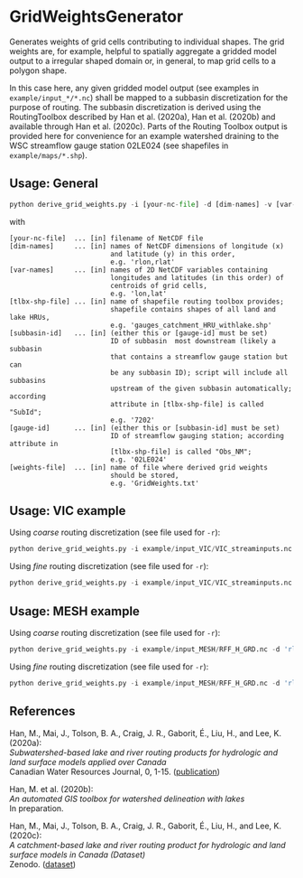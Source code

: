 # GridWeightsGenerator

Generates weights of grid cells contributing to individual shapes. The grid weights are, for example, helpful to spatially aggregate a gridded model output to a irregular shaped domain or, in general, to map grid cells to a polygon shape. 

In this case here, any given gridded model output (see examples in `example/input_*/*.nc`) shall be mapped to a subbasin discretization for the purpose of routing. The subbasin discretization is derived using the RoutingToolbox described by Han et al. (2020a), Han et al. (2020b) and available through Han et al. (2020c). Parts of the Routing Toolbox output is provided here for convenience for an example watershed draining to the WSC streamflow gauge station 02LE024 (see shapefiles in `example/maps/*.shp`).

## Usage: General

```python
python derive_grid_weights.py -i [your-nc-file] -d [dim-names] -v [var-names] -r [tlbx-shp-file] -s [subbasin-id] -b [gauge-id] -o [weights-file]	
```
with
```
[your-nc-file]  ... [in] filename of NetCDF file
[dim-names]     ... [in] names of NetCDF dimensions of longitude (x) 
                         and latitude (y) in this order, 
                         e.g. 'rlon,rlat'
[var-names]     ... [in] names of 2D NetCDF variables containing 
                         longitudes and latitudes (in this order) of 
                         centroids of grid cells, 
                         e.g. 'lon,lat'
[tlbx-shp-file] ... [in] name of shapefile routing toolbox provides; 
                         shapefile contains shapes of all land and lake HRUs,
                         e.g. 'gauges_catchment_HRU_withlake.shp'
[subbasin-id]   ... [in] (either this or [gauge-id] must be set)
                         ID of subbasin  most downstream (likely a subbasin 
                         that contains a streamflow gauge station but can 
                         be any subbasin ID); script will include all subbasins 
                         upstream of the given subbasin automatically; according 
                         attribute in [tlbx-shp-file] is called "SubId"; 
                         e.g. '7202'
[gauge-id]      ... [in] (either this or [subbasin-id] must be set)
                         ID of streamflow gauging station; according attribute in 
                         [tlbx-shp-file] is called "Obs_NM"; 
                         e.g. '02LE024'
[weights-file]	... [in] name of file where derived grid weights 
                         should be stored, 
                         e.g. 'GridWeights.txt'
```

## Usage: VIC example

Using _coarse_ routing discretization (see file used for `-r`):
```python
python derive_grid_weights.py -i example/input_VIC/VIC_streaminputs.nc -d 'lon,lat' -v 'lon,lat' -r example/maps/HRUs_coarse.shp -b 02LE024 -o example/input_VIC/GridWeights.txt
```

Using _fine_ routing discretization (see file used for `-r`):
```python
python derive_grid_weights.py -i example/input_VIC/VIC_streaminputs.nc -d 'lon,lat' -v 'lon,lat' -r example/maps/HRUs_fine.shp -b 02LE024 -o example/input_VIC/GridWeights.txt
```

## Usage: MESH example

Using _coarse_ routing discretization (see file used for `-r`):
```python
python derive_grid_weights.py -i example/input_MESH/RFF_H_GRD.nc -d 'rlon,rlat' -v 'longitude,latitude' -r example/maps/HRUs_coarse.shp -b 02LE024 -o example/input_MESH/GridWeights_RFF_H_GRD.txt
```

Using _fine_ routing discretization (see file used for `-r`):
```python
python derive_grid_weights.py -i example/input_MESH/RFF_H_GRD.nc -d 'rlon,rlat' -v 'longitude,latitude' -r example/maps/HRUs_fine.shp -b 02LE024 -o example/input_MESH/GridWeights_RFF_H_GRD.txt
```


## References

Han, M., Mai, J., Tolson, B. A., Craig, J. R., Gaborit, É., Liu, H., and Lee, K. (2020a): <br>
_Subwatershed-based lake and river routing products for hydrologic and land surface models applied over Canada_  <br>
Canadian Water Resources Journal, 0, 1-15. ([publication](https://doi.org/10.1080/07011784.2020.1772116))

Han, M. et al. (2020b): <br>
_An automated GIS toolbox for watershed delineation with lakes_  <br>
In preparation.  

Han, M., Mai, J., Tolson, B. A., Craig, J. R., Gaborit, É., Liu, H., and Lee, K. (2020c): <br>
_A catchment-based lake and river routing product for hydrologic and land surface models in Canada (Dataset)_  <br>
Zenodo. ([dataset](https://doi.org/10.5281/zenodo.3667677))
